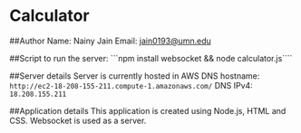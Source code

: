 # Calculator

##Author
	Name: Nainy Jain
	Email: jain0193@umn.edu

##Script to run the server:
	```npm install websocket && node calculator.js````

##Server details
	Server is currently hosted in AWS 
	DNS hostname: ```http://ec2-18-208-155-211.compute-1.amazonaws.com/```
	DNS IPv4: ```18.208.155.211```

##Application details
	This application is created using Node.js, HTML and CSS. Websocket is used as a server.